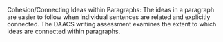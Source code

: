 Cohesion/Connecting Ideas within Paragraphs: The ideas in a paragraph are easier to follow when individual sentences are related and explicitly connected. The DAACS writing assessment examines the extent to which ideas are connected within paragraphs.

